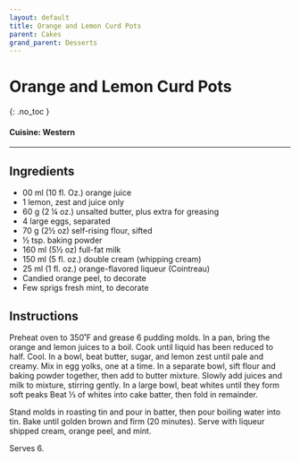 ```yaml
---
layout: default
title: Orange and Lemon Curd Pots
parent: Cakes
grand_parent: Desserts
---
```


# Orange and Lemon Curd Pots
{: .no_toc }

#### Cuisine: Western
---

## Ingredients
<ul>
	<li>00 ml (10 fl. Oz.) orange juice</li>
	<li>1 lemon, zest and juice only</li>
	<li>60 g (2 ¼ oz.) unsalted butter, plus extra for greasing</li>
	<li>4 large eggs, separated</li>
	<li>70 g (2½ oz) self-rising flour, sifted</li>
	<li>½ tsp. baking powder</li>
	<li>160 ml (5½ oz) full-fat milk</li>
	<li>150 ml (5 fl. oz.) double cream (whipping cream)</li>
	<li>25 ml (1 fl. oz.) orange-flavored liqueur (Cointreau)</li>
	<li>Candied orange peel, to decorate</li>
	<li>Few sprigs fresh mint, to decorate</li>
</ul>

## Instructions
Preheat oven to 350˚F and grease 6 pudding molds. In a pan, bring the orange and lemon juices to a boil. Cook until liquid has been reduced to half. Cool. In a bowl, beat butter, sugar, and lemon zest until pale and creamy. Mix in egg yolks, one at a time. In a separate bowl, sift flour and baking powder together, then add to butter mixture. Slowly add juices and milk to mixture, stirring gently. In a large bowl, beat whites until they form soft peaks Beat ⅓ of whites into cake batter, then fold in remainder.

Stand molds in roasting tin and pour in batter, then pour boiling water into tin. Bake until golden brown and firm (20 minutes). Serve with liqueur shipped cream, orange peel, and mint.

Serves 6.